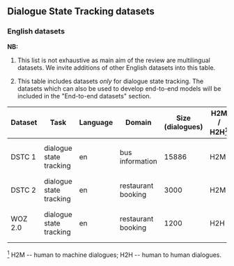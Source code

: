 ## Dialogue State Tracking datasets

### English datasets

**NB:** 

1. This list is not exhaustive as main aim of the review are multilingual datasets.  We invite additions of other English datasets into this table.

2. This table includes datasets *only* for dialogue state tracking. The datasets which can also be used to develop end-to-end models will be included in the "End-to-end datasets" section.


| Dataset | Task                    | Language | Domain             | Size (dialogues) | H2M / H2H<a href="#note1" id="note1ref"><sup>1</sup></a> | Paper | Dataset |
|---------|-------------------------|----------|--------------------|------------------|-----------|-------|---------|
| DSTC 1  | dialogue state tracking | en       | bus information    | 15886            | H2M       |  [Raux et al., 2005](https://www.microsoft.com/en-us/research/publication/lets-go-public-taking-spoken-dialog-system-real-world/),  [Williams et al., 2013](https://www.aclweb.org/anthology/W13-4065/)    |     [Dataset](https://www.microsoft.com/en-us/research/event/dialog-state-tracking-challenge/?from=http%3A%2F%2Fresearch.microsoft.com%2Fen-us%2Fevents%2Fdstc%2F#!dstc1-downloads)    |
| DSTC 2  | dialogue state tracking | en       | restaurant booking | 3000             | H2M       |   [Henderson et al., 2014](https://www.aclweb.org/anthology/W14-4337/)    |    [Dataset](https://github.com/matthen/dstc)     |
| WOZ 2.0 | dialogue state tracking | en       | restaurant booking | 1200             | H2H       |    [Wen et al., 2017](https://arxiv.org/pdf/1604.04562.pdf), [Mrsic t al., 2017](https://arxiv.org/pdf/1606.03777.pdf)   |         |

<a id="note1" href="#note1ref"><sup>1</sup></a> H2M -- human to machine dialogues; H2H -- human to human dialogues.